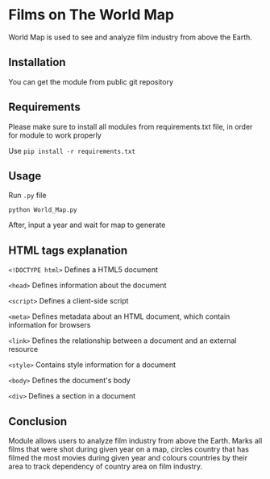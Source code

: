 # Films on The World Map

World Map is used to see and analyze film industry from above the Earth. 

## Installation 

You can get the module from public git repository

## Requirements

Please make sure to install all modules from requirements.txt file, in order for module to work properly 

Use `pip install -r requirements.txt`

## Usage

Run `.py` file

```
python World_Map.py
```

After, input a year and wait for map to generate

## HTML tags explanation

`<!DOCTYPE html>` Defines a HTML5 document

`<head>` Defines information about the document

`<script>` Defines a client-side script

`<meta>` Defines metadata about an HTML document, which contain information for browsers 

`<link>` Defines the relationship between a document and an external resource

`<style>` Contains style information for a document

`<body>` Defines the document's body

`<div>` Defines a section in a document

## Conclusion

Module allows users to analyze film industry from above the Earth. Marks all films that were shot during given year on a map, circles country that has filmed the most movies during given year and colours countries by their area to track dependency of country area on film industry.  
